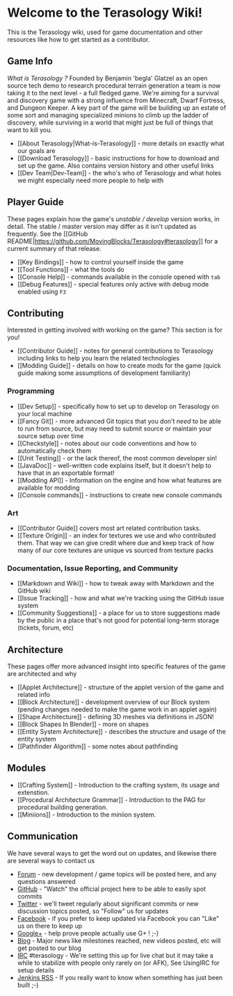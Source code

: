 Welcome to the Terasology Wiki!
===============================
This is the Terasology wiki, used for game documentation and other resources like how to get started as a contributor.

Game Info
---------

_What is Terasology ?_ Founded by Benjamin 'begla' Glatzel as an open source tech demo to research procedural terrain
 generation a team is now taking it to the next level - a full fledged game. We're aiming for a survival and
 discovery game with a strong influence from Minecraft, Dwarf Fortress, and Dungeon Keeper. A key part of the game
 will be building up an estate of some sort and managing specialized minions to climb up the ladder of discovery,
 while surviving in a world that might just be full of things that want to kill you.
* [[About Terasology|What-is-Terasology]] - more details on exactly what our goals are
* [[Download Terasology]] - basic instructions for how to download and set up the game. Also contains version history
 and other useful links
* [[Dev Team|Dev-Team]] - the who's who of Terasology and what holes we might especially need more people to help with

Player Guide
---------

These pages explain how the game's _unstable / develop_ version works, in detail. The stable / master version may
differ as it isn't updated as frequently. See the [[GitHub README|https://github.com/MovingBlocks/Terasology#terasology]] for a current summary of that release.

* [[Key Bindings]] - how to control yourself inside the game
* [[Tool Functions]] - what the tools do
* [[Console Help]] - commands available in the console opened with `tab`
* [[Debug Features]] - special features only active with debug mode enabled using `F3`

Contributing
------------

Interested in getting involved with working on the game? This section is for you!

* [[Contributor Guide]] - notes for general contributions to Terasology including links to help you learn the related
 technologies
* [[Modding Guide]] - details on how to create mods for the game (quick guide making some assumptions of development
familiarity)

### Programming

* [[Dev Setup]] - specifically how to set up to develop on Terasology on your local machine
* [[Fancy Git]] - more advanced Git topics that you don't _need_ to be able to run from source,
but may need to submit source or maintain your source setup over time
* [[Checkstyle]] - notes about our code conventions and how to automatically check them
* [[Unit Testing]] - or the lack thereof, the most common developer sin!
* [[JavaDoc]] - well-written code explains itself, but it doesn't help to have that in an exportable format!
* [[Modding API]] - Information on the engine and how what features are available for modding
* [[Console commands]] - instructions to create new console commands

### Art

* [[Contributor Guide]] covers most art related contribution tasks.
* [[Texture Origin]] - an index for textures we use and who contributed them. That way we can give credit where due
and keep track of how many of our core textures are unique vs sourced from texture packs

### Documentation, Issue Reporting, and Community

* [[Markdown and Wiki]] - how to tweak away with Markdown and the GitHub wiki
* [[Issue Tracking]] - how and what we're tracking using the GitHub issue system
* [[Community Suggestions]] - a place for us to store suggestions made by the public in a place that's not good for
potential long-term storage (tickets, forum, etc)

Architecture
------------

These pages offer more advanced insight into specific features of the game are architected and why

* [[Applet Architecture]] - structure of the applet version of the game and related info
* [[Block Architecture]] - development overview of our Block system (pending changes needed to make the game work in
an applet again)
* [[Shape Architecture]] - defining 3D meshes via definitions in JSON!
* [[Block Shapes In Blender]] - more on shapes
* [[Entity System Architecture]] - describes the structure and usage of the entity system
* [[Pathfinder Algorithm]] - some notes about pathfinding

Modules
------------
* [[Crafting System]] - Introduction to the crafting system, its usage and extenstion.
* [[Procedural Architecture Grammar]] - Introduction to the PAG for procedural building generation.
* [[Miniions]] - Introduction to the miniion system.

Communication
-------------

We have several ways to get the word out on updates, and likewise there are several ways to contact us

* [Forum](http://forum.movingblocks.net) - new development / game topics will be posted here, and any questions answered
* [GitHub](https://github.com/MovingBlocks/Terasology) - "Watch" the official project here to be able to easily spot
commits
* [Twitter](http://twitter.com/#!/Terasology) - we'll tweet regularly about significant commits or new discussion
topics posted, so "Follow" us for updates
* [Facebook](http://www.facebook.com/pages/Terasology/248329655219905) - if you prefer to keep updated via Facebook
you can "Like" us on there to keep up
* [Google+](https://plus.google.com/b/103835217961917018533/103835217961917018533) - help prove people actually use
G+ ! ;-)
* [Blog](http://blog.movingblocks.net/blog/) - Major news like milestones reached, new videos posted,
etc will get posted to our blog
* [IRC](http://webchat.freenode.net/) #terasology - We're setting this up for live chat but it may take a while to
stabilize with people only rarely on (or AFK), See UsingIRC for setup details
* [Jenkins RSS](http://jenkins.movingblocks.net/rssAll) - If you really want to know when something has just been
built ;-)

